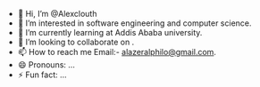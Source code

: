- 👋 Hi, I’m @Alexclouth
- 👀 I’m interested in software engineering and computer science.
- 🌱 I’m currently learning at Addis Ababa university.
- 💞️ I’m looking to collaborate on .
- 📫 How to reach me Email:- alazeralphilo@gmail.com.
- 😄 Pronouns: ...
- ⚡ Fun fact: ...

<!---
Alexclouth/Alexclouth is a ✨ special ✨ repository because its `README.md` (this file) appears on your GitHub profile.
You can click the Preview link to take a look at your changes.
--->
